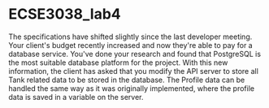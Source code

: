 # ECSE3038_lab4

The specifications have shifted slightly since the last developer meeting. Your client's budget recently increased and now they're able to pay for a database service. You've done your research and found that PostgreSQL is the most suitable database platform for the project. With this new information, the client has asked that you modify the API server to store all Tank related data to be stored in the database. The Profile data can be handled the same way as it was originally implemented, where the profile data is saved in a variable on the server.
